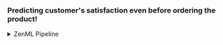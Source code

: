 ### Predicting customer's satisfaction even before ordering the product!

<details>

<summary> ZenML Pipeline </summary>

![image](https://github.com/rudrakshkarpe/customer-satisfaction/assets/78851635/bf39022f-defc-49c0-9623-ace55ef343cb)

</details>
